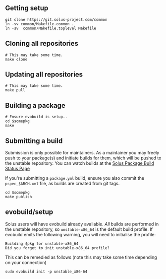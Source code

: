 Getting setup
------------

    git clone https://git.solus-project.com/common
    ln -sv common/Makefile.common .
    ln -sv  common/Makefile.toplevel Makefile

Cloning all repositories
---------------------

    # This may take some time.
    make clone

Updating all repositories
-----------------------

    # This may take some time.
    make pull

Building a package
----------------

    # Ensure evobuild is setup..
    cd $somepkg
    make

Submitting a build
-----------------
Submission is only possible for maintainers. As a maintainer you may freely
push to your package(s) and initiate builds for them, which will be pushed to
the unstable repository. You can watch builds at the [Solus Package Build Status Page](https://build.solus-project.com/)

If you're submitting a `package.yml` build, ensure you also commit the `pspec_$ARCH.xml`
file, as builds are created from git tags.

    cd $somepkg
    make publish

evobuild/setup
-------------

Solus users will have evobuild already available. *All* builds are performed in
the unstable repository, so `unstable-x86_64` is the default build profile. If
evobuild emits the following warning, you will need to initialise the profile:

    Building $pkg for unstable-x86_64
    Did you forget to init unstable-x86_64 profile?

This can be remedied as follows (note this may take some time depending on your
connection)

    sudo evobuild init -p unstable_x86-64
